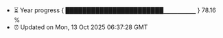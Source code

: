 - ⏳ Year progress { ███████████████████████▁▁▁▁▁▁▁ } 78.16 %
- ⏰ Updated on Mon, 13 Oct 2025 06:37:28 GMT


